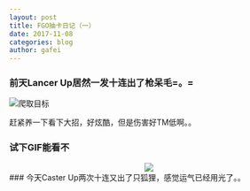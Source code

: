 ```yaml
---
layout: post
title: FGO抽卡日记（一）
date: 2017-11-08
categories: blog
author: gafei
---
```


### 前天Lancer Up居然一发十连出了枪呆毛=。=
![爬取目标](http://oyvmbp6uy.bkt.clouddn.com/20171108_1.jpg)

赶紧养一下看下大招，好炫酷，但是伤害好TM低啊。。
### 试下GIF能看不
<center>
  <img src="http://oyvmbp6uy.bkt.clouddn.com/20171108_1.gif"/>
</center>
### 今天Caster Up两次十连又出了只狐狸，感觉运气已经用光了。。

